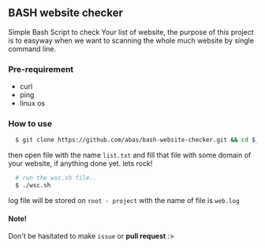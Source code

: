 ## BASH website checker
Simple Bash Script to check Your list of website, the purpose of this project is to easyway when we want to scanning the whole much website by single command line.

### Pre-requirement
- curl
- ping
- linux os

### How to use
```sh
  $ git clone https://github.com/abas/bash-website-checker.git && cd $_
```
then open file with the name `list.txt` and fill that file with some domain of your website, if anything done yet. lets rock!
```sh
  # run the wsc.sh file..
  $ ./wsc.sh
```
log file will be stored on `root - project` with the name of file is `web.log`

#### Note!
<kankuu> Don't be hasitated to make `issue` or __pull request__ :>